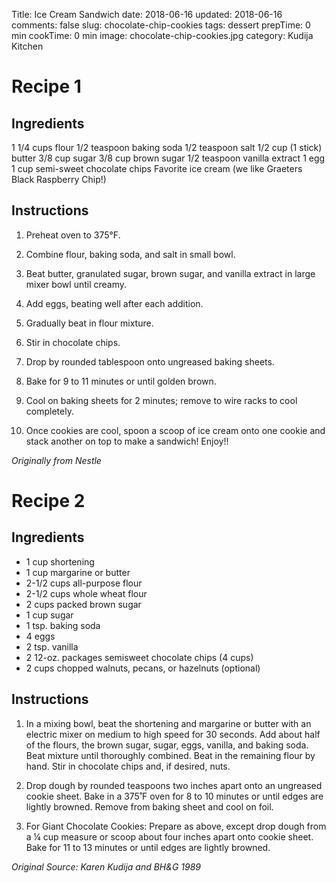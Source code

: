 Title: Ice Cream Sandwich
date: 2018-06-16
updated: 2018-06-16
comments: false
slug: chocolate-chip-cookies
tags: dessert
prepTime: 0 min
cookTime: 0 min
image: chocolate-chip-cookies.jpg
category: Kudija Kitchen

# Recipe 1

## Ingredients
1 1/4 cups flour
1/2 teaspoon baking soda
1/2 teaspoon salt
1/2 cup (1 stick) butter
3/8 cup sugar
3/8 cup brown sugar
1/2 teaspoon vanilla extract
1 egg
1 cup semi-sweet chocolate chips
Favorite ice cream (we like Graeters Black Raspberry Chip!)


## Instructions
1. Preheat oven to 375°F.

2. Combine flour, baking soda, and salt in small bowl. 

3. Beat butter, granulated sugar, brown sugar, and vanilla extract in large mixer bowl until creamy. 

4. Add eggs, beating well after each addition. 

5. Gradually beat in flour mixture. 

6. Stir in chocolate chips. 

7. Drop by rounded tablespoon onto ungreased baking sheets.

8. Bake for 9 to 11 minutes or until golden brown. 

9. Cool on baking sheets for 2 minutes; remove to wire racks to cool completely.

10. Once cookies are cool, spoon a scoop of ice cream onto one cookie and stack another on top to make a sandwich! Enjoy!!

*Originally from Nestle*


# Recipe 2

## Ingredients
- 1 cup shortening
- 1 cup margarine or butter
- 2-1/2 cups all-purpose flour
- 2-1/2 cups whole wheat flour
- 2 cups packed brown sugar
- 1 cup sugar
- 1 tsp. baking soda
- 4 eggs
- 2 tsp. vanilla
- 2 12-oz. packages semisweet chocolate chips (4 cups)
- 2 cups chopped walnuts, pecans, or hazelnuts (optional)



## Instructions
1. In a mixing bowl, beat the shortening and margarine or butter with an electric mixer on medium to high speed for 30 seconds. Add about half of the flours, the brown sugar, sugar, eggs, vanilla, and baking soda. Beat mixture until thoroughly combined. Beat in the remaining flour by hand. Stir in chocolate chips and, if desired, nuts.

2. Drop dough by rounded teaspoons two inches apart onto an ungreased cookie sheet. Bake in a 375˚F oven for 8 to 10 minutes or until edges are lightly browned. Remove from baking sheet and cool on foil.  

3. For Giant Chocolate Cookies: Prepare as above, except drop dough from a ¼ cup measure or scoop about four inches apart onto cookie sheet. Bake for 11 to 13 minutes or until edges are lightly browned.


*Original Source: Karen Kudija and BH&G 1989*